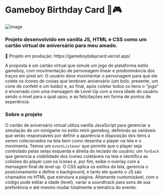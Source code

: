 # Gameboy Birthday Card 🎂🎮
![image](https://github.com/user-attachments/assets/eb9822d3-dc16-47d3-97c3-e53c14853517)

### Projeto desenvolvido em vanilla JS, HTML e CSS como um cartão virtual de aniversário para meu amado.
<p>🚀 Projeto em produção: https://gameboybdaycard.vercel.app/ </p>
<p>A proposta é um cartão virtual que simule um jogo de plataforma estilo gameboy, com movimentação de personagem linear e predominância dos traços em pixel art. O usuário deve movimentar o personagem para que ele colete os ícones de coisas que lembram aniversário (um bolo, presente, um cone de confetti e um balão) e, ao final, após coletar todos os itens o "jogo" é encerrado com uma mensagem de Level Up com a nova idade do usuário sendo o nível para o qual upou, e as felicitações em forma de pontos de experiência.</p>

### Sobre o projeto
O cartão de aniversário virtual utiliza vanilla JavaScript para gerenciar a simulação de um minigame no estilo retrô gameboy, definindo as variáveis que serão responsáveis por definir a aparência e disposição dos itens a serem colecionados na tela bem como desenha o player na tela e o movimenta. Temos um ```eventListener``` que permite que o player seja controlado pelas setas esquerda e direita do teclado do usuário; um ```forEach``` que gerencia a visibilidade dos ícones coletáveis na tela e identifica as colisões do player com os ícones e, por fim, exibe o overlay com a mensagem final de level up. O CSS aplica os estilos da tela, gerencia o posicionamento e define o background, e tanto ele quanto o JS são chamados no HTML que estrutura a página. Altamente customizável, com o código pode editar a idade (level), variar a soundtrack para sons de sua preferência e até mesmo mudar totalmente a temática do evento.
